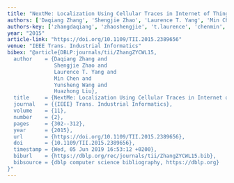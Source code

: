 ```yaml
---
title: "NextMe: Localization Using Cellular Traces in Internet of Things"
authors: ['Daqiang Zhang', 'Shengjie Zhao', 'Laurence T. Yang', 'Min Chen 0003', 'Yunsheng Wang', 'Huazhong Liu']
authors-key: ['zhangdaqiang', 'zhaoshengjie', 't.laurence', 'chenmin', 'wangyunsheng', 'liuhuazhong']
year: "2015"
article-link: "https://doi.org/10.1109/TII.2015.2389656"
venue: "IEEE Trans. Industrial Informatics"
bibex: "@article{DBLP:journals/tii/ZhangZYCWL15,
  author    = {Daqiang Zhang and
               Shengjie Zhao and
               Laurence T. Yang and
               Min Chen and
               Yunsheng Wang and
               Huazhong Liu},
  title     = {NextMe: Localization Using Cellular Traces in Internet of Things},
  journal   = {{IEEE} Trans. Industrial Informatics},
  volume    = {11},
  number    = {2},
  pages     = {302--312},
  year      = {2015},
  url       = {https://doi.org/10.1109/TII.2015.2389656},
  doi       = {10.1109/TII.2015.2389656},
  timestamp = {Wed, 05 Jun 2019 16:53:12 +0200},
  biburl    = {https://dblp.org/rec/journals/tii/ZhangZYCWL15.bib},
  bibsource = {dblp computer science bibliography, https://dblp.org}
}"
---
```

